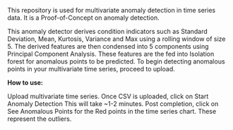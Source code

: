 This repository is used for multivariate anomaly detection in time series data. It is a Proof-of-Concept on anomaly detection. 

This anomaly detector derives condition indicators such as Standard Deviation, Mean, Kurtosis, Variance and Max using a rolling window of size 5. The derived features are then condensed into 5 components using Principal Component Analysis. These features are the fed into Isolation forest for anomalous points to be predicted. To begin detecting anomalous points in your multivariate time series, proceed to upload.


**How to use:**

Upload multivariate time series.
Once CSV is uploaded, click on Start Anomaly Detection
This will take ~1-2 minutes. Post completion, click on See Anomalous Points for the Red points in the time series chart. These represent the outliers.